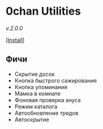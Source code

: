 # 0chan Utilities
*v.2.0.0*

[<a href="https://github.com/Juribiyan/0chan-utilities/raw/master/es5/0chan-utilities.user.js?v=2.0.0">Install</a>]

## Фичи
* Скрытие досок
* Кнопка быстрого сажирования
* Кнопка упоминания
* Мамка в комнате
* Фоновая проверка ануса
* Режим каталога
* Автообновление тредов
* Автоскрытие
